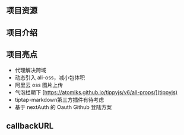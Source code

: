 ## 项目资源

## 项目介绍

## 项目亮点

- 代理解决跨域
- 动态引入 ali-oss，减小包体积
- 阿里云 oss 图片上传
- 气泡栏朝下 [https://atomiks.github.io/tippyjs/v6/all-props/](tippyjs)
- tiptap-markdown第三方插件有待考虑
- 基于 nextAuth 的 Oauth Github 登陆方案

## callbackURL

<!-- [origin]/api/auth/callback/[provider] -->
